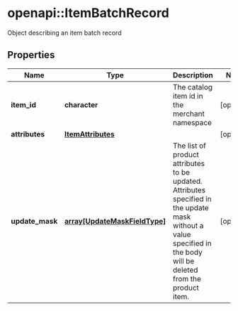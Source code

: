 # openapi::ItemBatchRecord

Object describing an item batch record

## Properties
Name | Type | Description | Notes
------------ | ------------- | ------------- | -------------
**item_id** | **character** | The catalog item id in the merchant namespace | [optional] 
**attributes** | [**ItemAttributes**](ItemAttributes.md) |  | [optional] 
**update_mask** | [**array[UpdateMaskFieldType]**](UpdateMaskFieldType.md) | The list of product attributes to be updated. Attributes specified in the update mask without a value specified in the body will be deleted from the product item. | [optional] 


